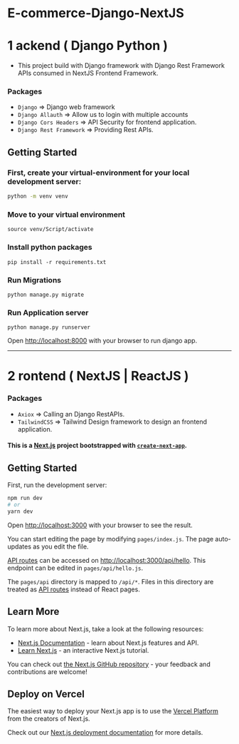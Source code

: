 # E-commerce-Django-NextJS

# 1 ackend ( Django Python  )
- This project build with Django framework with Django Rest Framework APIs consumed in NextJS Frontend Framework.

### Packages 
- `Django` =>  Django web framework
- `Django Allauth` => Allow us to login with multiple accounts
- `Django Cors Headers` => API Security for frontend application.
- `Django Rest Framework` => Providing Rest APIs.

## Getting Started

### First, create your virtual-environment for your local development server:

```bash
python -m venv venv

```
### Move to your virtual environment
```
source venv/Script/activate
```

### Install python packages
```
pip install -r requirements.txt
```

### Run Migrations
```
python manage.py migrate
```

### Run Application server
```
python manage.py runserver
```

Open [http://localhost:8000](http://localhost:8000) with your browser to run django app.

---

# 2 rontend ( NextJS | ReactJS  )
### Packages 
- `Axiox` => Calling an Django RestAPIs.
- `TailwindCSS` => Tailwind Design framework to design an frontend application.

#### This is a [Next.js](https://nextjs.org/) project bootstrapped with [`create-next-app`](https://github.com/vercel/next.js/tree/canary/packages/create-next-app).

## Getting Started

First, run the development server:

```bash
npm run dev
# or
yarn dev
```

Open [http://localhost:3000](http://localhost:3000) with your browser to see the result.

You can start editing the page by modifying `pages/index.js`. The page auto-updates as you edit the file.

[API routes](https://nextjs.org/docs/api-routes/introduction) can be accessed on [http://localhost:3000/api/hello](http://localhost:3000/api/hello). This endpoint can be edited in `pages/api/hello.js`.

The `pages/api` directory is mapped to `/api/*`. Files in this directory are treated as [API routes](https://nextjs.org/docs/api-routes/introduction) instead of React pages.

## Learn More

To learn more about Next.js, take a look at the following resources:

- [Next.js Documentation](https://nextjs.org/docs) - learn about Next.js features and API.
- [Learn Next.js](https://nextjs.org/learn) - an interactive Next.js tutorial.

You can check out [the Next.js GitHub repository](https://github.com/vercel/next.js/) - your feedback and contributions are welcome!

## Deploy on Vercel

The easiest way to deploy your Next.js app is to use the [Vercel Platform](https://vercel.com/new?utm_medium=default-template&filter=next.js&utm_source=create-next-app&utm_campaign=create-next-app-readme) from the creators of Next.js.

Check out our [Next.js deployment documentation](https://nextjs.org/docs/deployment) for more details.
